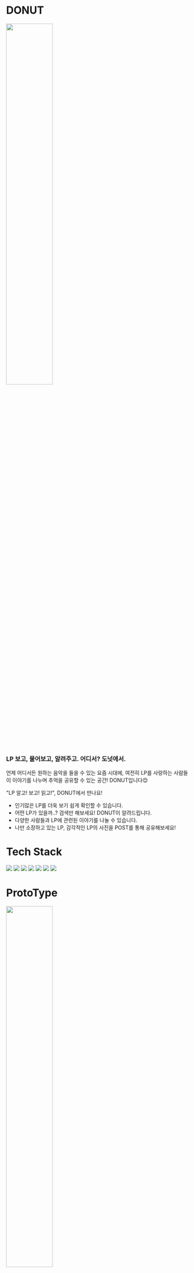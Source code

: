 # DONUT

<img src ="https://www.notion.so/image/https%3A%2F%2Fs3-us-west-2.amazonaws.com%2Fsecure.notion-static.com%2F2103acf2-4e60-4db1-b8d7-d3a9d83d71ff%2Fdonut_logo.png?table=block&id=dc4899fd-f642-46d2-811f-ade3ae425c78&spaceId=34b2f1fd-9d82-4494-8402-1bb057b304db&width=2000&userId=b5cfa95d-0fdc-4653-8882-18e28aaae8e9&cache=v2" width="50%" height="50%"/>


### LP 보고, 물어보고, 알려주고. 어디서? 도넛에서.
언제 어디서든 원하는 음악을 들을 수 있는 요즘 시대에, 여전히 LP를 사랑하는 사람들이
이야기를 나누며 추억을 공유할 수 있는 공간! DONUT입니다😊

"LP 알고! 보고! 읽고!", DONUT에서 만나요!
- 인기많은 LP를 더욱 보기 쉽게 확인할 수 있습니다.
- 어떤 LP가 있을까..? 검색만 해보세요! DONUT이 알려드립니다.
- 다양한 사람들과 LP에 관련된 이야기를 나눌 수 있습니다.
- 나만 소장하고 있는 LP, 감각적인 LP의 사진을 POST를 통해 공유해보세요!

# Tech Stack
<img src="https://img.shields.io/badge/React-61DAFB?style=flat-square&logo=React&logoColor=blue"/></a>
<img src="https://img.shields.io/badge/JavaScript-F7DF1E?style=flat-square&logo=JavaScript&logoColor=yellow"/></a>
<img src="https://img.shields.io/badge/Node.js-339933?style=flat-square&logo=Node.js&logoColor=green"/></a>
<img src="https://img.shields.io/badge/Express-000000?style=flat-square&logo=Express&logoColor=black"/></a>
<img src="https://img.shields.io/badge/MySQL-4479A1?style=flat-square&logo=MySQL&logoColor=9cf"/></a>
<img src="https://img.shields.io/badge/JSON Web Tokens-000000?style=flat-square&logo=JSON Web Tokens&logoColor=black"/></a>
<img src="https://img.shields.io/badge/Sequelize-52B0E7?style=flat-square&logo=Sequelize&logoColor=blue"/></a>

# ProtoType

<img src ="https://images.velog.io/images/96hxx_/post/7279e77c-6bde-4b46-8090-8599f414ba8b/%E1%84%89%E1%85%B3%E1%84%8F%E1%85%B3%E1%84%85%E1%85%B5%E1%86%AB%E1%84%89%E1%85%A3%E1%86%BA%202021-11-29%20%E1%84%8B%E1%85%A9%E1%84%92%E1%85%AE%204.40.25.png" width="50%" height="50%"/>

<img src ="https://images.velog.io/images/96hxx_/post/1610670e-a970-4191-b10a-d1c9310ed048/%E1%84%89%E1%85%B3%E1%84%8F%E1%85%B3%E1%84%85%E1%85%B5%E1%86%AB%E1%84%89%E1%85%A3%E1%86%BA%202021-11-29%20%E1%84%8B%E1%85%A9%E1%84%92%E1%85%AE%204.40.52.png" width="50%" height="50%"/>

<img src ="https://images.velog.io/images/96hxx_/post/f53b8faf-72e7-4adb-b207-6c5f09933fd8/%E1%84%89%E1%85%B3%E1%84%8F%E1%85%B3%E1%84%85%E1%85%B5%E1%86%AB%E1%84%89%E1%85%A3%E1%86%BA%202021-11-29%20%E1%84%8B%E1%85%A9%E1%84%92%E1%85%AE%204.41.25.png" width="50%" height="50%"/>

<img src ="https://images.velog.io/images/96hxx_/post/3f39e89c-f437-4a21-a80e-eefcd51337b9/%E1%84%89%E1%85%B3%E1%84%8F%E1%85%B3%E1%84%85%E1%85%B5%E1%86%AB%E1%84%89%E1%85%A3%E1%86%BA%202021-11-29%20%E1%84%8B%E1%85%A9%E1%84%92%E1%85%AE%204.42.14.png" width="50%" height="50%"/>

# DB Schema
<img src ="https://images.velog.io/images/96hxx_/post/1ae5ad83-0512-443e-9382-53162d5415db/Untitled.png" width="50%" height="50%"/>

# API Document

https://app.gitbook.com/invite/CDR1SteahUJC4tcBFX1v/bG5R333DiSgRMOZIdHjP

# We Are👉🏻 
<details>
<summary>이정후</summary>

- Team Leader
- Position: Front-End
</details>

<details>
<summary>이현주</summary>

- Team Member
- Position: Front-End
</details>

<details>
<summary>박경선</summary>

- Team Member
- Position: Full-Stack
</details>

<details>
<summary>최혜련</summary>

- Team Member
- Position: Back-End
</details>

# 🔥TEAM RULE🔥
<details>

1. 변수명 → 카멜케이스 ex) topMenu
2. 태그명 → 케밥케이스 ex) top-menu
    - className, Id → 직관적인 작명 ex) main-page-top-bar
3. 파일명 → 파스칼케이스 ex) ClientLogin
4. CSS : 코드 구현부 최상단에 주석으로 표기, 최하단 주석으로 끝맺음(—) 표기
5. 적극적인 리액션
6. 변경 컴포넌트 발생시 커밋
    
    → 커밋명은 컴포넌트 이름, 수정사항 기록
    
    - FEAT : 새로운 기능의 추가
        - 예) Feat login
    - FIX: 버그 수정
        - 예) Fix login
    - STYLE: 스타일 관련 기능(코드 포맷팅, 세미콜론 누락, 코드 자체의 변경이 없는 경우)
        - 예) Style login
7. 현재 진행상황 notion 으로 기록, 공유
    - 현재 진행상황 기록
    - 수정사항 기록
    - 봤는지 체크하기
8. merge
    
    → 오후에 한번 모여서 merge
    
9. 휴식규칙
    - 하루에 최소 두끼 이상 챙겨먹기
    - 밤샘금지
    - 건강관리 신경쓰기
10. 1일 1깃
    - 데브로그
    - 에러핸들링로그
11. 프로그램 버전 통일
    - node : v16.13.0
    - npm : v8.1.4
12. 사용스택
    
    Front-End : React, Node.js, JS
    
    Back-End : MySQL, Sequelize, Express, Node.js
    
13. 배포 (공부 필요!!!)
    
    Deployment : AWS-S3, EC2, RDS, CODE PIPELINE
    
14. POSITION
    
    Front : 정후, 현주
    
    Back : 혜련
    
    Full : 경선
    
15. 고민은 한시간!
</details>

# Requirements
## 프로젝트 요구사항
### Features 

- 소셜 로그인
- 소셜 회원가입
- 유효성 검사
- Discogs API 사용
